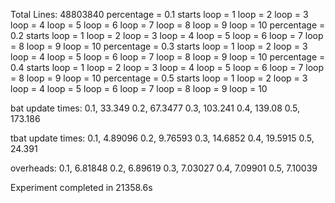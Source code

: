 Total Lines: 48803840
percentage = 0.1 starts
loop = 1
loop = 2
loop = 3
loop = 4
loop = 5
loop = 6
loop = 7
loop = 8
loop = 9
loop = 10
percentage = 0.2 starts
loop = 1
loop = 2
loop = 3
loop = 4
loop = 5
loop = 6
loop = 7
loop = 8
loop = 9
loop = 10
percentage = 0.3 starts
loop = 1
loop = 2
loop = 3
loop = 4
loop = 5
loop = 6
loop = 7
loop = 8
loop = 9
loop = 10
percentage = 0.4 starts
loop = 1
loop = 2
loop = 3
loop = 4
loop = 5
loop = 6
loop = 7
loop = 8
loop = 9
loop = 10
percentage = 0.5 starts
loop = 1
loop = 2
loop = 3
loop = 4
loop = 5
loop = 6
loop = 7
loop = 8
loop = 9
loop = 10

bat update times:
0.1, 33.349
0.2, 67.3477
0.3, 103.241
0.4, 139.08
0.5, 173.186

tbat update times:
0.1, 4.89096
0.2, 9.76593
0.3, 14.6852
0.4, 19.5915
0.5, 24.391

overheads:
0.1, 6.81848
0.2, 6.89619
0.3, 7.03027
0.4, 7.09901
0.5, 7.10039

Experiment completed in 21358.6s
